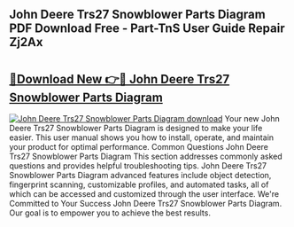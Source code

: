 ## John Deere Trs27 Snowblower Parts Diagram PDF Download Free - Part-TnS User Guide Repair Zj2Ax

# <h2><a href="http://dflv35.blite.top/?on=John+Deere+Trs27+Snowblower+Parts+Diagram">🔗Download New 👉🔴 John Deere Trs27 Snowblower Parts Diagram</a></h2>

[![John Deere Trs27 Snowblower Parts Diagram download](https://i.imgur.com/lujVjoI.png)](http://dflv35.blite.top/?on=John+Deere+Trs27+Snowblower+Parts+Diagram)
Your new John Deere Trs27 Snowblower Parts Diagram is designed to make your life easier. This user manual shows you how to install, operate, and maintain your product for optimal performance. Common Questions John Deere Trs27 Snowblower Parts Diagram This section addresses commonly asked questions and provides helpful troubleshooting tips. John Deere Trs27 Snowblower Parts Diagram advanced features include object detection, fingerprint scanning, customizable profiles, and automated tasks, all of which can be accessed and customized through the user interface. We're Committed to Your Success John Deere Trs27 Snowblower Parts Diagram. Our goal is to empower you to achieve the best results.
